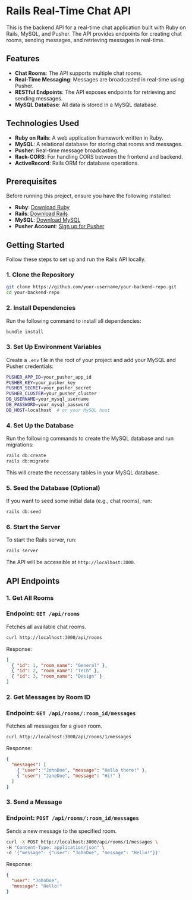 # Rails Real-Time Chat API

This is the backend API for a real-time chat application built with Ruby on Rails, MySQL, and Pusher. The API provides endpoints for creating chat rooms, sending messages, and retrieving messages in real-time.

## Features

- **Chat Rooms**: The API supports multiple chat rooms.
- **Real-Time Messaging**: Messages are broadcasted in real-time using Pusher.
- **RESTful Endpoints**: The API exposes endpoints for retrieving and sending messages.
- **MySQL Database**: All data is stored in a MySQL database.

## Technologies Used

- **Ruby on Rails**: A web application framework written in Ruby.
- **MySQL**: A relational database for storing chat rooms and messages.
- **Pusher**: Real-time message broadcasting.
- **Rack-CORS**: For handling CORS between the frontend and backend.
- **ActiveRecord**: Rails ORM for database operations.

## Prerequisites

Before running this project, ensure you have the following installed:

- **Ruby**: [Download Ruby](https://www.ruby-lang.org/en/downloads/)
- **Rails**: [Download Rails](https://guides.rubyonrails.org/getting_started.html)
- **MySQL**: [Download MySQL](https://dev.mysql.com/downloads/)
- **Pusher Account**: [Sign up for Pusher](https://pusher.com/)

## Getting Started

Follow these steps to set up and run the Rails API locally.

### 1. Clone the Repository

```bash
git clone https://github.com/your-username/your-backend-repo.git
cd your-backend-repo
```

### 2. Install Dependencies
Run the following command to install all dependencies:

```bash
bundle install
```

### 3. Set Up Environment Variables
Create a ```.env``` file in the root of your project and add your MySQL and Pusher credentials:

```bash
PUSHER_APP_ID=your_pusher_app_id
PUSHER_KEY=your_pusher_key
PUSHER_SECRET=your_pusher_secret
PUSHER_CLUSTER=your_pusher_cluster
DB_USERNAME=your_mysql_username
DB_PASSWORD=your_mysql_password
DB_HOST=localhost  # or your MySQL host
```

### 4. Set Up the Database
Run the following commands to create the MySQL database and run migrations:
```bash
rails db:create
rails db:migrate
```
This will create the necessary tables in your MySQL database.

### 5. Seed the Database (Optional)
If you want to seed some initial data (e.g., chat rooms), run:

```bash
rails db:seed
```

### 6. Start the Server
To start the Rails server, run:

```bash
rails server
```
The API will be accessible at ```http://localhost:3000```.


## API Endpoints
### 1. Get All Rooms

### Endpoint: ```GET /api/rooms```

Fetches all available chat rooms.

```bash
curl http://localhost:3000/api/rooms
```

Response:
```json
[
  { "id": 1, "room_name": "General" },
  { "id": 2, "room_name": "Tech" },
  { "id": 3, "room_name": "Design" }
]
```

### 2. Get Messages by Room ID
### Endpoint: ```GET /api/rooms/:room_id/messages```

Fetches all messages for a given room.
```bash
curl http://localhost:3000/api/rooms/1/messages
```
Response:
```json
{
  "messages": [
    { "user": "JohnDoe", "message": "Hello there!" },
    { "user": "JaneDoe", "message": "Hi!" }
  ]
}
```

### 3. Send a Message
### Endpoint: ```POST /api/rooms/:room_id/messages```

Sends a new message to the specified room.
```bash
curl -X POST http://localhost:3000/api/rooms/1/messages \
-H "Content-Type: application/json" \
-d '{"message": {"user": "JohnDoe", "message": "Hello!"}}'
```

Response:
```json
{
  "user": "JohnDoe",
  "message": "Hello!"
}
```